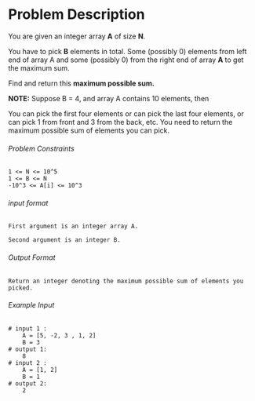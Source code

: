 # Problem Description

You are given an integer array **A** of size **N**.

You have to pick **B** elements in total. Some (possibly 0) elements from left end of array A and some (possibly 0) from the right end of array **A** to get the maximum sum.

Find and return this **maximum possible sum.**

**NOTE:** Suppose B = 4, and array A contains 10 elements, then

You can pick the first four elements or can pick the last four elements, or can pick 1 from front and 3 from the back, etc. You need to return the maximum possible sum of elements you can pick.

###### Problem Constraints

```
1 <= N <= 10^5
1 <= B <= N
-10^3 <= A[i] <= 10^3
```

###### input format

``` 
First argument is an integer array A.

Second argument is an integer B.
```

###### Output Format

```
Return an integer denoting the maximum possible sum of elements you picked.
```

###### Example Input

```
# input 1 : 
    A = [5, -2, 3 , 1, 2]
    B = 3
# output 1: 
    8
# input 2 : 
    A = [1, 2]
    B = 1
# output 2: 
    2
```
